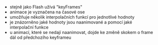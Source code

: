 * stejně jako Flash užívá "keyFrames"
* animace je vyznačena na časové ose
* umožňuje několik interpolačních funkcí pro jednotlivé hodnoty
* je znázorněno jaké hodnoty jsou naanimované a pomocí jaké interpolační funkce
* u animací, které se nedají naanimovat, dojde ke změně skokem o frame dál od předchozího keyframeu
